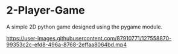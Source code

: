 
# 2-Player-Game
A simple 2D python game designed using the pygame module.



https://user-images.githubusercontent.com/87910771/127558870-99353c2c-efd8-496a-8768-2effaa8064bd.mp4

